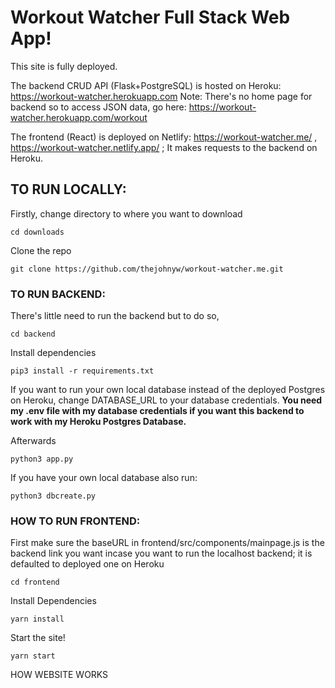 # Workout Watcher Full Stack Web App!

This site is fully deployed.

The backend CRUD API (Flask+PostgreSQL) is hosted on Heroku: https://workout-watcher.herokuapp.com
Note: There's no home page for backend so to access JSON data, go here: https://workout-watcher.herokuapp.com/workout

The frontend (React) is deployed on Netlify: https://workout-watcher.me/ , https://workout-watcher.netlify.app/ ; It makes requests to the backend on Heroku.

## TO RUN LOCALLY:

Firstly, change directory to where you want to download
   
    cd downloads
  
Clone the repo

    git clone https://github.com/thejohnyw/workout-watcher.me.git


### TO RUN BACKEND:

  There's little need to run the backend but to do so, 
  
    cd backend
      
 Install dependencies
      
    pip3 install -r requirements.txt
      
  If you want to run your own local database instead of the deployed Postgres on Heroku,
  change DATABASE_URL to your database credentials. **You need my .env file with my database credentials if you want this backend to work with my Heroku Postgres Database.**
  
 Afterwards
 
    python3 app.py
      
 If you have your own local database also run:
 
    python3 dbcreate.py
    
 
 ### HOW TO RUN FRONTEND:
 
 First make sure the baseURL in frontend/src/components/mainpage.js is the backend link you want incase you want to run the localhost backend; it is defaulted to deployed one on Heroku
 
    cd frontend
      
Install Dependencies

    yarn install
      
Start the site!

    yarn start
      
 
 HOW WEBSITE WORKS
  
  
